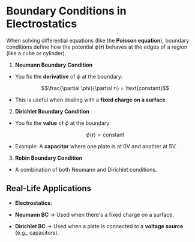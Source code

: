 # Boundary Conditions in Electrostatics

When solving differential equations (like the **Poisson equation**), boundary conditions define how the potential $\phi(\mathbf{r})$ behaves at the edges of a region (like a cube or cylinder).

1. **Neumann Boundary Condition**

  - You fix the **derivative** of $\phi$ at the boundary:
    
    $$\frac{\partial \phi}{\partial n} = \text{constant}$$
  
  - This is useful when dealing with a **fixed charge on a surface**.

2. **Dirichlet Boundary Condition**

  - You fix the **value** of $\phi$ at the boundary:
    
    $$\phi(\mathbf{r}) = \text{constant}$$
  
  - Example: A **capacitor** where one plate is at 0V and another at 5V.

3. **Robin Boundary Condition**

  - A combination of both Neumann and Dirichlet conditions.

## Real-Life Applications

- **Electrostatics**:

 - **Neumann BC** → Used when there's a fixed charge on a surface.
 
 - **Dirichlet BC** → Used when a plate is connected to a **voltage source** (e.g., capacitors).
<!--stackedit_data:
eyJoaXN0b3J5IjpbLTIxMjc4MTg5MzBdfQ==
-->